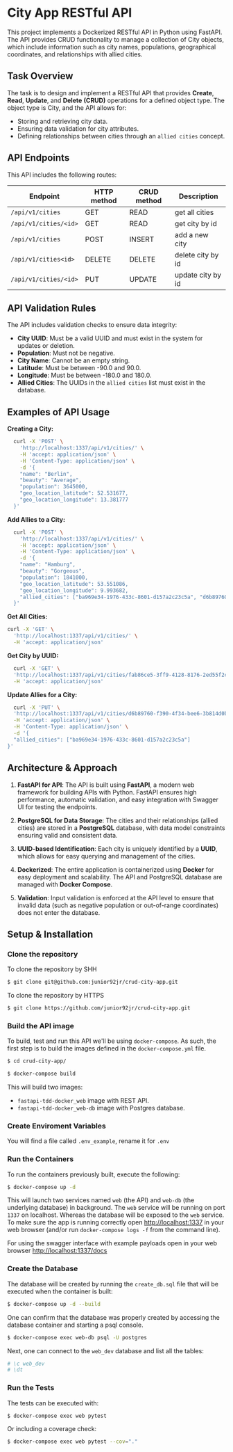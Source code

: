 # City App RESTful API

This project implements a Dockerized RESTful API in Python using FastAPI. The API provides CRUD functionality to manage a collection of City objects, which include information such as city names, populations, geographical coordinates, and relationships with allied cities.

## Task Overview

The task is to design and implement a RESTful API that provides **Create**, **Read**, **Update**, and **Delete** **(CRUD)** operations for a defined object type. The object type is City, and the API allows for:

* Storing and retrieving city data.
* Ensuring data validation for city attributes.
* Defining relationships between cities through an `allied cities` concept.

## API Endpoints
This API includes the following routes:

| **Endpoint**            | **HTTP method**   | **CRUD method**   | **Description**       |
|-------------------------|----------------   |---------------    |---------------------- |
| `/api/v1/cities`        | GET               | READ              | get all cities        |
| `/api/v1/cities/<id>`   | GET               | READ              | get city by id        |
| `/api/v1/cities`        | POST              | INSERT            | add a new city        |
| `/api/v1/cities<id>`    | DELETE            | DELETE            | delete city by id     |
| `/api/v1/cities/<id>`   | PUT               | UPDATE            | update city by id     |

## API Validation Rules
The API includes validation checks to ensure data integrity:

* **City UUID**: Must be a valid UUID and must exist in the system for updates or deletion.
* **Population**: Must not be negative.
* **City Name**: Cannot be an empty string.
* **Latitude**: Must be between -90.0 and 90.0.
* **Longitude**: Must be between -180.0 and 180.0.
* **Allied Cities**: The UUIDs in the `allied cities` list must exist in the database.

## Examples of API Usage

**Creating a City:**

  ```bash
    curl -X 'POST' \
      'http://localhost:1337/api/v1/cities/' \
      -H 'accept: application/json' \
      -H 'Content-Type: application/json' \
      -d '{
      "name": "Berlin",
      "beauty": "Average",
      "population": 3645000,
      "geo_location_latitude": 52.531677,
      "geo_location_longitude": 13.381777
    }'
  ```

**Add Allies to a City:**

  ```bash
    curl -X 'POST' \
      'http://localhost:1337/api/v1/cities/' \
      -H 'accept: application/json' \
      -H 'Content-Type: application/json' \
      -d '{
      "name": "Hamburg",
      "beauty": "Gorgeous",
      "population": 1841000,
      "geo_location_latitude": 53.551086,
      "geo_location_longitude": 9.993682,
      "allied_cities": ["ba969e34-1976-433c-8601-d157a2c23c5a", "d6b89760-f390-4f34-bee6-3b814d0b8822"]
    }'

  ```

**Get All Cities:**

```bash
curl -X 'GET' \
  'http://localhost:1337/api/v1/cities/' \
  -H 'accept: application/json'
```

**Get City by UUID:**

```bash
  curl -X 'GET' \
  'http://localhost:1337/api/v1/cities/fab86ce5-3ff9-4128-8176-2ed55f2c21a9/' \
  -H 'accept: application/json'
```

**Update Allies for a City:**

```bash
  curl -X 'PUT' \
  'http://localhost:1337/api/v1/cities/d6b89760-f390-4f34-bee6-3b814d0b8822/' \
  -H 'accept: application/json' \
  -H 'Content-Type: application/json' \
  -d '{
  "allied_cities": ["ba969e34-1976-433c-8601-d157a2c23c5a"]
}'
```

## Architecture & Approach
1. **FastAPI for API**: The API is built using **FastAPI**, a modern web framework for building APIs with Python. FastAPI ensures high performance, automatic validation, and easy integration with Swagger UI for testing the endpoints.

2. **PostgreSQL for Data Storage**: The cities and their relationships (allied cities) are stored in a **PostgreSQL** database, with data model constraints ensuring valid and consistent data.

3. **UUID-based Identification**: Each city is uniquely identified by a **UUID**, which allows for easy querying and management of the cities.

4. **Dockerized**: The entire application is containerized using **Docker** for easy deployment and scalability. The API and PostgreSQL database are managed with **Docker Compose**.

5. **Validation**: Input validation is enforced at the API level to ensure that invalid data (such as negative population or out-of-range coordinates) does not enter the database.


## Setup & Installation

### Clone the repository

To clone the repository by SHH

```bash
$ git clone git@github.com:junior92jr/crud-city-app.git
```

To clone the repository by HTTPS

```bash
$ git clone https://github.com/junior92jr/crud-city-app.git
```

### Build the API image

To build, test and run this API we'll be using `docker-compose`. As such, the first step
is to build the images defined in the `docker-compose.yml` file.

```bash
$ cd crud-city-app/
```

```bash
$ docker-compose build
```

This will build two images:

- `fastapi-tdd-docker_web` image with REST API.
- `fastapi-tdd-docker_web-db` image with Postgres database.

### Create Enviroment Variables

You will find a file called `.env_example`, rename it for `.env`


### Run the Containers
 
To run the containers previously built, execute the following:
 
```bash
$ docker-compose up -d
```

This will launch two services named `web` (the API) and `web-db` (the underlying 
database) in background. The `web` service will be running on port `1337` on localhost. 
Whereas the database will be exposed to the `web` service. To make sure the
app is running correctly open [http://localhost:1337](http://localhost:1337) in 
your web browser (and/or run `docker-compose logs -f` from the command line).

For using the swagger interface with example payloads open
in your web browser [http://localhost:1337/docs](http://localhost:1337/docs) 


### Create the Database

The database will be created by running the `create_db.sql` file that will be 
executed when the container is built:

```bash
$ docker-compose up -d --build
```

One can confirm that the database was properly created by accessing the database container
and starting a psql console.

```bash
$ docker-compose exec web-db psql -U postgres
```

Next, one can connect to the `web_dev` database and list all the tables:

```bash
# \c web_dev
# \dt
```

### Run the Tests

The tests can be executed with:

```bash
$ docker-compose exec web pytest
```

Or including a coverage check:

```bash
$ docker-compose exec web pytest --cov="."
```
